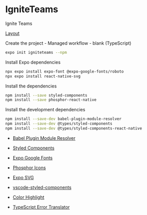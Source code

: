# IgniteTeams
Ignite Teams

[Layout](https://www.figma.com/file/fgZ01VcIp3I88PCXx9IC6v/Ignite-Teams?node-id=37%3A6)


Create the project - Managed workflow - blank (TypeScript)
```sh
expo init igniteteams --npm
```

Install Expo dependencies
```sh
npx expo install expo-font @expo-google-fonts/roboto
npx expo install react-native-svg
```

Install the dependencies
```sh
npm install --save styled-components
npm install --save phosphor-react-native
```

Install the development dependencies
```sh
npm install --save-dev babel-plugin-module-resolver
npm install --save-dev @types/styled-components
npm install --save-dev @types/styled-components-react-native
```

- [Babel Plugin Module Resolver](https://github.com/tleunen/babel-plugin-module-resolver)
- [Styled Components](https://styled-components.com/docs/basics)
- [Expo Google Fonts](https://docs.expo.dev/guides/using-custom-fonts/)
- [Phosphor Icons](https://phosphoricons.com/)
- [Expo SVG](https://docs.expo.dev/versions/latest/sdk/svg/)

- [vscode-styled-components](https://marketplace.visualstudio.com/items?itemName=styled-components.vscode-styled-components)
- [Color Highlight](https://marketplace.visualstudio.com/items?itemName=naumovs.color-highlight)
- [TypeScript Error Translator](https://marketplace.visualstudio.com/items?itemName=mattpocock.ts-error-translator)